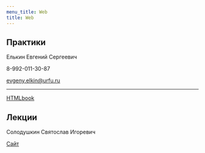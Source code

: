 ```yaml
---
menu_title: Web
title: Web
---
```


## Практики

Елькин Евгений Сергеевич

8-992-011-30-87

evgeny.elkin@urfu.ru

---

[HTMLbook](htmlbook.ru/)

## Лекции

Солодушкин Святослав Игоревич

[Сайт](http://solod.zz.mu/edu/web/)


